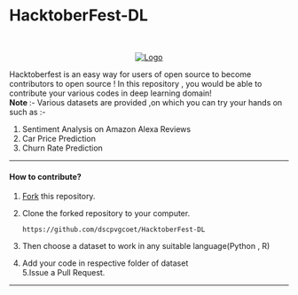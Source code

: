 # HacktoberFest-DL

<br />
<p align="center">
  <a href="https://hacktoberfest.digitalocean.com/">
    <img src="https://i.ibb.co/4FjRdbH/Logo-Sponsors-Light.png" alt="Logo">
  </a>
</p>




Hacktoberfest is an easy way for users of open source to become contributors to open source ! In this repository , you would be able to contribute your various codes in deep learning domain!
<br><b>Note </b> :- Various datasets are provided ,on which you can try your hands on such as :-
<ol><li>Sentiment Analysis on Amazon Alexa Reviews</li>
  <li>Car Price Prediction</li>
  <li>Churn Rate Prediction</li>
  </ol>


<hr>

<h4>How to contribute?</h4>


1. [Fork](https://github.com/dscpvgcoet/HacktoberFest-DL) this repository.
2. Clone the forked repository to your computer.

   `https://github.com/dscpvgcoet/HacktoberFest-DL`

3. Then choose a dataset to work in any suitable language(Python , R)<br>
4. Add your code in respective folder of dataset<br>
5.Issue a Pull Request.

<hr>
